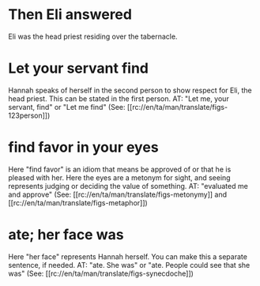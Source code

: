 # Then Eli answered

Eli was the head priest residing over the tabernacle.

# Let your servant find

Hannah speaks of herself in the second person to show respect for Eli, the head priest. This can be stated in the first person. AT: "Let me, your servant, find" or "Let me find" (See: [[rc://en/ta/man/translate/figs-123person]])

# find favor in your eyes

Here "find favor" is an idiom that means be approved of or that he is pleased with her. Here the eyes are a metonym for sight, and seeing represents judging or deciding the value of something. AT: "evaluated me and approve" (See: [[rc://en/ta/man/translate/figs-metonymy]] and [[rc://en/ta/man/translate/figs-metaphor]])

# ate; her face was

Here "her face" represents Hannah herself. You can make this a separate sentence, if needed. AT: "ate. She was" or "ate. People could see that she was" (See: [[rc://en/ta/man/translate/figs-synecdoche]])